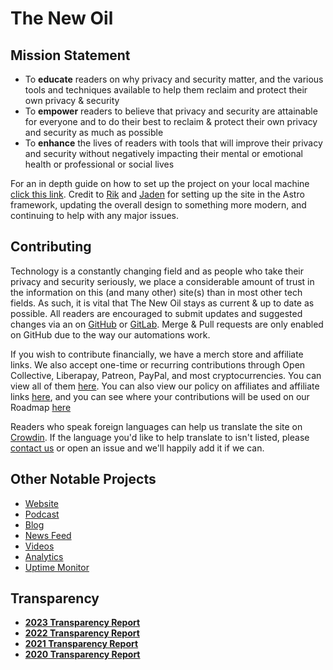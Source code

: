 # The New Oil

## Mission Statement

-   To **educate** readers on why privacy and security matter, and the various tools and techniques available to help them reclaim and protect their own privacy & security
-   To **empower** readers to believe that privacy and security are attainable for everyone and to do their best to reclaim & protect their own privacy and security as much as possible
-   To **enhance** the lives of readers with tools that will improve their privacy and security without negatively impacting their mental or emotional health or professional or social lives

For an in depth guide on how to set up the project on your local machine [click this link](./docs/getting-started.md). Credit to [Rik](https://www.rikdenbreejen.nl/) and [Jaden](https://github.com/jadenet) for setting up the site in the Astro framework, updating the overall design to something more modern, and continuing to help with any major issues.

## Contributing

Technology is a constantly changing field and as people who take their privacy and security seriously, we place a considerable amount of trust in the information on this (and many other) site(s) than in most other tech fields. As such, it is vital that The New Oil stays as current & up to date as possible. All readers are encouraged to submit updates and suggested changes via an on [GitHub](https://github.com/tnonate/thenewoil/issues/new) or [GitLab](https://gitlab.com/thenewoil/website/-/issues/new). Merge & Pull requests are only enabled on GitHub due to the way our automations work.

If you wish to contribute financially, we have a merch store and affiliate links. We also accept one-time or recurring contributions through Open Collective, Liberapay, Patreon, PayPal, and most cryptocurrencies. You can view all of them [here](https://thenewoil.org/en/support). You can also view our policy on affiliates and affiliate links [here](https://thenewoil.org/en/about/#disclaimers), and you can see where your contributions will be used on our Roadmap [here](https://thenewoil.org/en/roadmap)

Readers who speak foreign languages can help us translate the site on [Crowdin](https://crowdin.com/project/the-new-oil). If the language you'd like to help translate to isn't listed, please [contact us](https://thenewoil.org/en/links/#contact) or open an issue and we'll happily add it if we can.

## Other Notable Projects

-   [Website](https://thenewoil.org/)
-   [Podcast](https://surveillancereport.tech/)
-   [Blog](https://blog.thenewoil.org)
-   [News Feed](https://mastodon.thenewoil.org/@thenewoil)
-   [Videos](https://apertatube.net/c/thenewoil/videos)
-   [Analytics](https://stats.thenewoil.org/share/jnR7d6tGklwToSOJ/thenewoil.org)
-   [Uptime Monitor](https://uptime.thenewoil.org/status/thenewoil)

## Transparency

-   [**2023 Transparency Report**](https://blog.thenewoil.org/transparency-report-2023)
-   [**2022 Transparency Report**](https://blog.thenewoil.org/transparency-report-2022-and-goals-for-2023)
-   [**2021 Transparency Report**](https://blog.thenewoil.org/transparency-report-2021-and-goals-for-2022)
-   [**2020 Transparency Report**](https://blog.thenewoil.org/2020-recap-2021-plans)